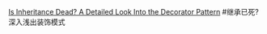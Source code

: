 [Is Inheritance Dead? A Detailed Look Into the Decorator Pattern](https://dzone.com/articles/is-inheritance-dead)
#继承已死?深入浅出装饰模式